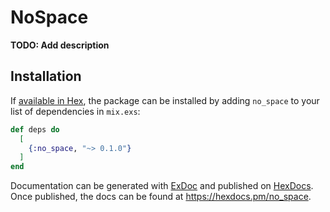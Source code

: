 # NoSpace

**TODO: Add description**

## Installation

If [available in Hex](https://hex.pm/docs/publish), the package can be installed
by adding `no_space` to your list of dependencies in `mix.exs`:

```elixir
def deps do
  [
    {:no_space, "~> 0.1.0"}
  ]
end
```

Documentation can be generated with [ExDoc](https://github.com/elixir-lang/ex_doc)
and published on [HexDocs](https://hexdocs.pm). Once published, the docs can
be found at <https://hexdocs.pm/no_space>.

